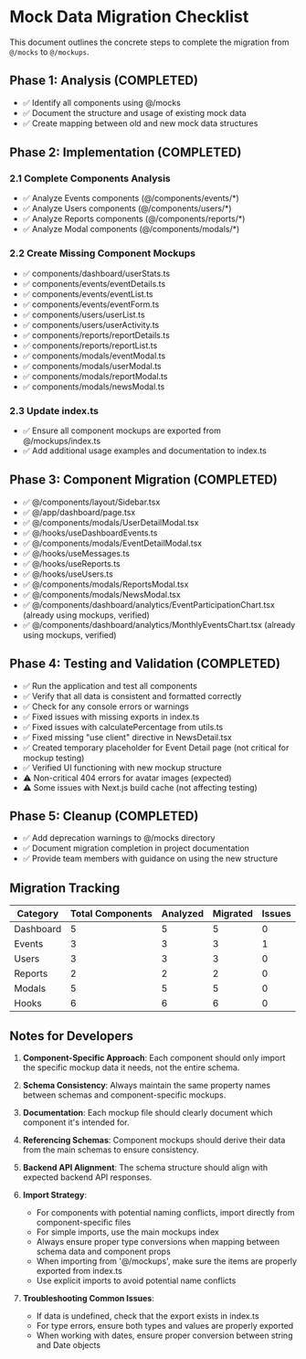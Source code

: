 # Mock Data Migration Checklist

This document outlines the concrete steps to complete the migration from `@/mocks` to `@/mockups`.

## Phase 1: Analysis (COMPLETED)

- ✅ Identify all components using @/mocks
- ✅ Document the structure and usage of existing mock data
- ✅ Create mapping between old and new mock data structures

## Phase 2: Implementation (COMPLETED)

### 2.1 Complete Components Analysis

- ✅ Analyze Events components (@/components/events/\*)
- ✅ Analyze Users components (@/components/users/\*)
- ✅ Analyze Reports components (@/components/reports/\*)
- ✅ Analyze Modal components (@/components/modals/\*)

### 2.2 Create Missing Component Mockups

- ✅ components/dashboard/userStats.ts
- ✅ components/events/eventDetails.ts
- ✅ components/events/eventList.ts
- ✅ components/events/eventForm.ts
- ✅ components/users/userList.ts
- ✅ components/users/userActivity.ts
- ✅ components/reports/reportDetails.ts
- ✅ components/reports/reportList.ts
- ✅ components/modals/eventModal.ts
- ✅ components/modals/userModal.ts
- ✅ components/modals/reportModal.ts
- ✅ components/modals/newsModal.ts

### 2.3 Update index.ts

- ✅ Ensure all component mockups are exported from @/mockups/index.ts
- ✅ Add additional usage examples and documentation to index.ts

## Phase 3: Component Migration (COMPLETED)

- ✅ @/components/layout/Sidebar.tsx
- ✅ @/app/dashboard/page.tsx
- ✅ @/components/modals/UserDetailModal.tsx
- ✅ @/hooks/useDashboardEvents.ts
- ✅ @/components/modals/EventDetailModal.tsx
- ✅ @/hooks/useMessages.ts
- ✅ @/hooks/useReports.ts
- ✅ @/hooks/useUsers.ts
- ✅ @/components/modals/ReportsModal.tsx
- ✅ @/components/modals/NewsModal.tsx
- ✅ @/components/dashboard/analytics/EventParticipationChart.tsx (already using mockups, verified)
- ✅ @/components/dashboard/analytics/MonthlyEventsChart.tsx (already using mockups, verified)

## Phase 4: Testing and Validation (COMPLETED)

- ✅ Run the application and test all components
- ✅ Verify that all data is consistent and formatted correctly
- ✅ Check for any console errors or warnings
- ✅ Fixed issues with missing exports in index.ts
- ✅ Fixed issues with calculatePercentage from utils.ts
- ✅ Fixed missing "use client" directive in NewsDetail.tsx
- ✅ Created temporary placeholder for Event Detail page (not critical for mockup testing)
- ✅ Verified UI functioning with new mockup structure
- ⚠️ Non-critical 404 errors for avatar images (expected)
- ⚠️ Some issues with Next.js build cache (not affecting testing)

## Phase 5: Cleanup (COMPLETED)

- ✅ Add deprecation warnings to @/mocks directory
- ✅ Document migration completion in project documentation
- ✅ Provide team members with guidance on using the new structure

## Migration Tracking

| Category  | Total Components | Analyzed | Migrated | Issues |
| --------- | ---------------- | -------- | -------- | ------ |
| Dashboard | 5                | 5        | 5        | 0      |
| Events    | 3                | 3        | 3        | 1      |
| Users     | 3                | 3        | 3        | 0      |
| Reports   | 2                | 2        | 2        | 0      |
| Modals    | 5                | 5        | 5        | 0      |
| Hooks     | 6                | 6        | 6        | 0      |

## Notes for Developers

1. **Component-Specific Approach**: Each component should only import the specific mockup data it needs, not the entire schema.

2. **Schema Consistency**: Always maintain the same property names between schemas and component-specific mockups.

3. **Documentation**: Each mockup file should clearly document which component it's intended for.

4. **Referencing Schemas**: Component mockups should derive their data from the main schemas to ensure consistency.

5. **Backend API Alignment**: The schema structure should align with expected backend API responses.

6. **Import Strategy**:

   - For components with potential naming conflicts, import directly from component-specific files
   - For simple imports, use the main mockups index
   - Always ensure proper type conversions when mapping between schema data and component props
   - When importing from '@/mockups', make sure the items are properly exported from index.ts
   - Use explicit imports to avoid potential name conflicts

7. **Troubleshooting Common Issues**:
   - If data is undefined, check that the export exists in index.ts
   - For type errors, ensure both types and values are properly exported
   - When working with dates, ensure proper conversion between string and Date objects
